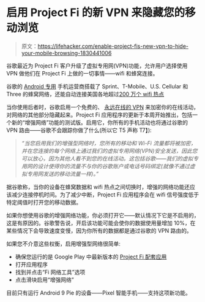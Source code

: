 # 启用 Project Fi 的新 VPN 来隐藏您的移动浏览

> 原文：<https://lifehacker.com/enable-project-fis-new-vpn-to-hide-your-mobile-browsing-1830441006>

谷歌最近为 Project Fi 客户升级了虚拟专用网(VPN)功能，允许用户选择使用 VPN 做他们在 Project Fi 上做的一切事情——wifi 和蜂窝连接。



谷歌的 [Android 专用](https://fi.google.com/about/phones/) 手机运营商搭载了 Sprint、T-Mobile、U.S. Cellular 和 Three 的蜂窝网络，还能自动连接美国各地超过[200 万个 wifi 热点](https://fi.google.com/about/coverage/)

当你使用后者时，谷歌启用一个免费的、 [永远在线的 VPN](https://support.google.com/nexus/answer/6327199?hl=en) 来加密你的在线活动，对网络的其他部分隐藏起来。Project Fi 应用程序的更新于本周开始推出，包括一个新的“增强网络”功能的测试版。启用它，你所有的手机活动也将通过谷歌的 VPN 路由——谷歌不会跟踪你做了什么(所以它 T5 声称 T7】):

> *“当您启用我们的增强型网络时，您所有的移动和 Wi-Fi 流量都将被加密，并在您连接的每个网络上通过我们的虚拟专用网络(VPN)安全发送，因此您可以放心，因为其他人看不到您的在线活动。这包括谷歌——我们的虚拟专用网的设计使得你的流量不与你的谷歌账户或电话号码绑定(就像不通过虚拟专用网发送的移动流量一样)。”*

据谷歌称，当你的设备在蜂窝数据和 wifi 热点之间切换时，增强的网络功能还应该减少连接停机时间。为了减少中断，Project Fi 应用程序会在 wifi 信号强度低于特定阈值时打开您的移动数据。

如果你想使用谷歌的增强网络功能，你必须打开它——默认情况下它是不启用的，这是有原因的。谷歌警告说，开启该功能可能会使你的数据使用量增加 10%，在某些情况下会导致速度变慢，因为你所有的数据都是通过谷歌的 VPN 路由的。

如果您不介意这些权衡，启用增强型网络很简单:

*   确保您运行的是 Google Play 中最新版本的 [Project Fi 配套应用](https://play.google.com/store/apps/details?id=com.google.android.apps.tycho&hl=en_US)
*   打开应用程序
*   找到并点击“Fi 网络工具”选项
*   点击滑块启用“增强网络”

目前只有运行 Android 9 Pie 的设备——Pixel 智能手机——支持这项新功能。